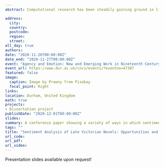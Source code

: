 ```yaml
---
abstract: Computational research has been steadily gaining ground in literary studies and Victorian fiction has been one of its main objects of study. However, this research has mostly sought to empirically corroborate concepts proposed by literary scholars and has been out of sync with theoretical considerations from the field of cultural evolution and the cognitive sciences. This paper aims to show the massive potential of this theoretical framework for guiding empirical research in literary studies, by applying it in a hypothesis-driven sentiment analysis of late Victorian novels. With the help of the "syuzhet" and "sentimentr" packages in the R programming language, this paper analyses the emotional valence and emotional arousal of a sample of 846 late Victorian novels published in the UK, available on Project Gutenberg. The main hypothesis of the paper is informed by the cognitive sciences-novels with a lower emotional valence and higher emotional arousal would be more successful in cultural transmission, which would in turn increase their cultural longevity. The analysis also looks into the relationship between the derived sentiment values, the genre of the novels and the gender of their authors. Finally, the paper deals with the limitations and potential flaws of such analyses and outlines several possible trajectories that future investigations can take.

address:
  city: 
  country: 
  postcode: 
  region: 
  street: 
all_day: true
authors:
date: "2020-11-26T00:00:00Z"
date_end: "2020-11-27T00:00:00Z"
event: "Agency and Emotion: New and Emerging Work in Nineteenth Century Studies"
event_url: https://www.dur.ac.uk/cncs/events/?eventno=47307
featured: false
image:
  caption: Image by Prawny from Pixabay
  focal_point: Right
links:
location: Durham, United Kingdom
math: true
projects:
- Dissertation project
publishDate: "2020-12-01T00:00:00Z"
slides: 
summary: A conference paper showing a variety of ways in which sentiment analysis can enrich the study of emotion in late Victorian fiction. The presentation shows the strengths of empirical, quantitative methods for large scale analyses, but concedes that close reading emotion is better served by a mixed approach.
tags: ""
title: "Sentiment Analysis of Late Victorian Novels: Opportunities and Challenges"
url_code: 
url_pdf: 
url_video: 
---
```

Presentation slides available upon request!